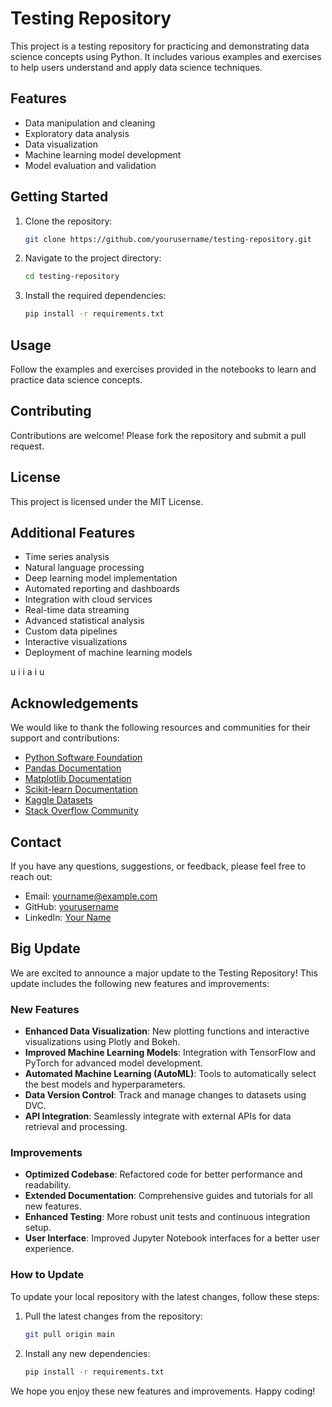 # Testing Repository

This project is a testing repository for practicing and demonstrating data science concepts using Python. It includes various examples and exercises to help users understand and apply data science techniques.

## Features

- Data manipulation and cleaning
- Exploratory data analysis
- Data visualization
- Machine learning model development
- Model evaluation and validation

## Getting Started

1. Clone the repository:
    ```bash
    git clone https://github.com/yourusername/testing-repository.git
    ```
2. Navigate to the project directory:
    ```bash
    cd testing-repository
    ```
3. Install the required dependencies:
    ```bash
    pip install -r requirements.txt
    ```

## Usage

Follow the examples and exercises provided in the notebooks to learn and practice data science concepts.

## Contributing

Contributions are welcome! Please fork the repository and submit a pull request.

## License

This project is licensed under the MIT License.
## Additional Features

- Time series analysis
- Natural language processing
- Deep learning model implementation
- Automated reporting and dashboards
- Integration with cloud services
- Real-time data streaming
- Advanced statistical analysis
- Custom data pipelines
- Interactive visualizations
- Deployment of machine learning models

u i i a i u
## Acknowledgements

We would like to thank the following resources and communities for their support and contributions:

- [Python Software Foundation](https://www.python.org/psf/)
- [Pandas Documentation](https://pandas.pydata.org/pandas-docs/stable/)
- [Matplotlib Documentation](https://matplotlib.org/stable/contents.html)
- [Scikit-learn Documentation](https://scikit-learn.org/stable/documentation.html)
- [Kaggle Datasets](https://www.kaggle.com/datasets)
- [Stack Overflow Community](https://stackoverflow.com/)

## Contact

If you have any questions, suggestions, or feedback, please feel free to reach out:

- Email: yourname@example.com
- GitHub: [yourusername](https://github.com/yourusername)
- LinkedIn: [Your Name](https://www.linkedin.com/in/yourname/)

## Big Update

We are excited to announce a major update to the Testing Repository! This update includes the following new features and improvements:

### New Features

- **Enhanced Data Visualization**: New plotting functions and interactive visualizations using Plotly and Bokeh.
- **Improved Machine Learning Models**: Integration with TensorFlow and PyTorch for advanced model development.
- **Automated Machine Learning (AutoML)**: Tools to automatically select the best models and hyperparameters.
- **Data Version Control**: Track and manage changes to datasets using DVC.
- **API Integration**: Seamlessly integrate with external APIs for data retrieval and processing.

### Improvements

- **Optimized Codebase**: Refactored code for better performance and readability.
- **Extended Documentation**: Comprehensive guides and tutorials for all new features.
- **Enhanced Testing**: More robust unit tests and continuous integration setup.
- **User Interface**: Improved Jupyter Notebook interfaces for a better user experience.

### How to Update

To update your local repository with the latest changes, follow these steps:

1. Pull the latest changes from the repository:
    ```bash
    git pull origin main
    ```
2. Install any new dependencies:
    ```bash
    pip install -r requirements.txt
    ```

We hope you enjoy these new features and improvements. Happy coding!

